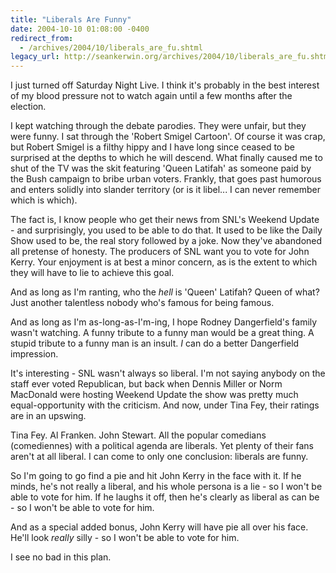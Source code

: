 ```yaml
---
title: "Liberals Are Funny"
date: 2004-10-10 01:08:00 -0400
redirect_from:
  - /archives/2004/10/liberals_are_fu.shtml
legacy_url: http://seankerwin.org/archives/2004/10/liberals_are_fu.shtml
---
```

I just turned off Saturday Night Live. I think it's probably in the best interest of my blood pressure not to watch again until a few months after the election.

I kept watching through the debate parodies. They were unfair, but they were funny. I sat through the 'Robert Smigel Cartoon'. Of course it was crap, but Robert Smigel is a filthy hippy and I have long since ceased to be surprised at the depths to which he will descend. What finally caused me to shut of the TV was the skit featuring 'Queen Latifah' as someone paid by the Bush campaign to bribe urban voters. Frankly, that goes past humorous and enters solidly into slander territory (or is it libel... I can never remember which is which).

The fact is, I know people who get their news from SNL's Weekend Update - and surprisingly, you used to be able to do that. It used to be like the Daily Show used to be, the real story followed by a joke. Now they've abandoned all pretense of honesty. The producers of SNL want you to vote for John Kerry. Your enjoyment is at best a minor concern, as is the extent to which they will have to lie to achieve this goal.

And as long as I'm ranting, who the _hell_ is 'Queen' Latifah? Queen of what? Just another talentless nobody who's famous for being famous.

And as long as I'm as-long-as-I'm-ing, I hope Rodney Dangerfield's family wasn't watching. A funny tribute to a funny man would be a great thing. A stupid tribute to a funny man is an insult. _I_ can do a better Dangerfield impression.

It's interesting - SNL wasn't always so liberal. I'm not saying anybody on the staff ever voted Republican, but back when Dennis Miller or Norm MacDonald were hosting Weekend Update the show was pretty much equal-opportunity with the criticism. And now, under Tina Fey, their ratings are in an upswing.

Tina Fey. Al Franken. John Stewart. All the popular comedians (comediennes) with a political agenda are liberals. Yet plenty of their fans aren't at all liberal. I can come to only one conclusion: liberals are funny.

So I'm going to go find a pie and hit John Kerry in the face with it. If he minds, he's not really a liberal, and his whole persona is a lie - so I won't be able to vote for him. If he laughs it off, then he's clearly as liberal as can be - so I won't be able to vote for him.

And as a special added bonus, John Kerry will have pie all over his face. He'll look _really_ silly - so I won't be able to vote for him.

I see no bad in this plan.
